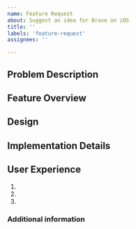 ```yaml
---
name: Feature Request
about: Suggest an idea for Brave on iOS
title: ''
labels: 'feature-request'
assignees: ''

---
```


<!-- Have you searched for similar feature submissions? Before submitting this feature, please check the open tickets and add a note before logging a new ticket.

PLEASE USE THE TEMPLATE BELOW TO PROVIDE INFORMATION ABOUT THE FEATURE. INSUFFICIENT INFO WILL GET THE TICKET CLOSED. IT WILL ONLY BE REOPENED AFTER SUFFICIENT INFO IS PROVIDED -->

## Problem Description <!-- If applicable, provide a brief description of the problem this feature solves. -->

## Feature Overview <!-- Provide a brief overview of the feature, how will it solve the above problem? -->

## Design <!-- If you can, provide a sketch of the feature. -->

## Implementation Details <!-- Provide an in-depth description of implementation, add photos if possible or warranted, be specific. -->

## User Experience <!-- Please explain how the user will interact with this feature. -->

1. 
2. 
3. 

### Additional information <!-- Any additional information, related issues, QA test plan -->
